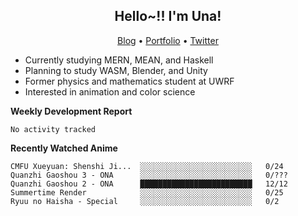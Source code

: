 <h2 align="center">
  Hello~!! I'm Una!
</h2>

<p align="center">
  <a href="https://anarchy.website/">Blog</a> &bull;
  <a href="https://una-ada.github.io/">Portfolio</a> &bull;
  <a href="https://twitter.com/xn__z7x">Twitter</a>
</p>

- Currently studying MERN, MEAN, and Haskell
- Planning to study WASM, Blender, and Unity
- Former physics and mathematics student at UWRF
- Interested in animation and color science

**Weekly Development Report**

<!--START_SECTION:waka-->

```text
No activity tracked
```

<!--END_SECTION:waka-->

**Recently Watched Anime**

<!-- RECENT-ANIME:START -->

    CMFU Xueyuan: Shenshi Ji...  ░░░░░░░░░░░░░░░░░░░░░░░░░   0/24
    Quanzhi Gaoshou 3 - ONA      ░░░░░░░░░░░░░░░░░░░░░░░░░   0/???
    Quanzhi Gaoshou 2 - ONA      █████████████████████████   12/12
    Summertime Render            ░░░░░░░░░░░░░░░░░░░░░░░░░   0/25
    Ryuu no Haisha - Special     ░░░░░░░░░░░░░░░░░░░░░░░░░   0/2
<!-- RECENT-ANIME:END -->
